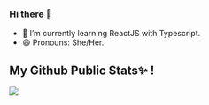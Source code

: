 ### Hi there 👋

<!--
**MiaFate/MiaFate** is a ✨ _special_ ✨ repository because its `README.md` (this file) appears on your GitHub profile.

Here are some ideas to get you started:

- 🔭 I’m currently working on ...
- 🌱 I’m currently learning ...
- 👯 I’m looking to collaborate on ...
- 🤔 I’m looking for help with ...
- 💬 Ask me about ...
- 📫 How to reach me: ...
- 😄 Pronouns: ...
- ⚡ Fun fact: ...
-->
- 🌱 I’m currently learning ReactJS with Typescript.
- 😄 Pronouns: She/Her.


## My Github Public Stats✨ !

<p align="center">
  <img align="left" src = "https://github-readme-stats.vercel.app/api?username=miafate&show_icons=true&title_color=E88795&icon_color=FF33FF&text_color=D6BCD5&bg_color=151515">
  <img align="right" src="" />
</p>


